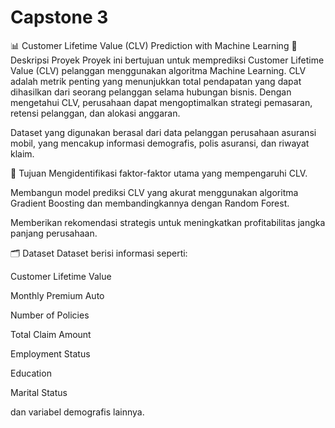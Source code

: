 # Capstone 3

📊 Customer Lifetime Value (CLV) Prediction with Machine Learning
📌 Deskripsi Proyek
Proyek ini bertujuan untuk memprediksi Customer Lifetime Value (CLV) pelanggan menggunakan algoritma Machine Learning. CLV adalah metrik penting yang menunjukkan total pendapatan yang dapat dihasilkan dari seorang pelanggan selama hubungan bisnis. Dengan mengetahui CLV, perusahaan dapat mengoptimalkan strategi pemasaran, retensi pelanggan, dan alokasi anggaran.

Dataset yang digunakan berasal dari data pelanggan perusahaan asuransi mobil, yang mencakup informasi demografis, polis asuransi, dan riwayat klaim.

🎯 Tujuan
Mengidentifikasi faktor-faktor utama yang mempengaruhi CLV.

Membangun model prediksi CLV yang akurat menggunakan algoritma Gradient Boosting dan membandingkannya dengan Random Forest.

Memberikan rekomendasi strategis untuk meningkatkan profitabilitas jangka panjang perusahaan.

🗂 Dataset
Dataset berisi informasi seperti:

Customer Lifetime Value

Monthly Premium Auto

Number of Policies

Total Claim Amount

Employment Status

Education

Marital Status

dan variabel demografis lainnya.
